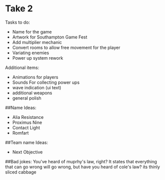 # Take 2

Tasks to do:

- Name for the game
- Artwork for Southampton Game Fest
- Add multiplier mechanic
- Convert rooms to allow free movement for the player
- Variating enemies
- Power up system rework


Additional items:
- Animations for players
- Sounds For collecting power ups
- wave indication (ui text)
- additional weapons
- general polish


##Name Ideas:
- Alia Resistance
- Proximus Nine
- Contact Light
- Romfart

##Team name Ideas:
- Next Objective

##Bad jokes:
You've heard of muprhy's law, right?
It states that everything that can go wrong will go wrong, but have you heard of cole's law?
its thinly sliced cabbage
